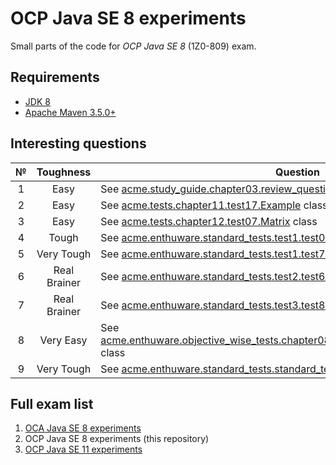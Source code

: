 # OCP Java SE 8 experiments

Small parts of the code for *OCP Java SE 8* (1Z0-809) exam.

## Requirements

* [JDK 8](http://www.oracle.com/technetwork/java/javase/downloads/index.html)
* [Apache Maven 3.5.0+](https://maven.apache.org/download.cgi)

## Interesting questions

 № | Toughness | Question | Answer
:-: | :-------: | -------- | ------
 1  | Easy | See [acme.study_guide.chapter03.review_questions.question18.Example](https://github.com/dbelob/ocp-jse8/blob/master/src/main/java/acme/study_guide/chapter03/review_questions/question18/Example.java) class | [Answer](https://github.com/dbelob/ocp-jse8/blob/master/src/main/java/acme/study_guide/chapter03/review_questions/question18/Answer.md)
 2  | Easy | See [acme.tests.chapter11.test17.Example](https://github.com/dbelob/ocp-jse8/blob/master/src/main/java/acme/tests/chapter11/test17/Example.java) class | [Answer](https://github.com/dbelob/ocp-jse8/blob/master/src/main/java/acme/tests/chapter11/test17/Answer.md)
 3  | Easy | See [acme.tests.chapter12.test07.Matrix](https://github.com/dbelob/ocp-jse8/blob/master/src/main/java/acme/tests/chapter12/test07/Matrix.java) class | [Answer](https://github.com/dbelob/ocp-jse8/blob/master/src/main/java/acme/tests/chapter12/test07/Answer.md)
 4  | Tough | See [acme.enthuware.standard_tests.test1.test02.Example](https://github.com/dbelob/ocp-jse8/blob/master/src/main/java/acme/enthuware/standard_tests/test1/test02/Example.java) class | [Answer](https://github.com/dbelob/ocp-jse8/blob/master/src/main/java/acme/enthuware/standard_tests/test1/test02/Answer.md)
 5  | Very Tough | See [acme.enthuware.standard_tests.test1.test72.Example](https://github.com/dbelob/ocp-jse8/blob/master/src/main/java/acme/enthuware/standard_tests/test1/test72/Example.java) class | [Answer](https://github.com/dbelob/ocp-jse8/blob/master/src/main/java/acme/enthuware/standard_tests/test1/test72/Answer.md)
 6  | Real Brainer | See [acme.enthuware.standard_tests.test2.test63.Example](https://github.com/dbelob/ocp-jse8/blob/master/src/main/java/acme/enthuware/standard_tests/test2/test63/Example.java) class | [Answer](https://github.com/dbelob/ocp-jse8/blob/master/src/main/java/acme/enthuware/standard_tests/test2/test63/Answer.md)
 7  | Real Brainer | See [acme.enthuware.standard_tests.test3.test85.B](https://github.com/dbelob/ocp-jse8/blob/master/src/main/java/acme/enthuware/standard_tests/test3/test85/B.java) class | [Answer](https://github.com/dbelob/ocp-jse8/blob/master/src/main/java/acme/enthuware/standard_tests/test3/test85/Answer.md)
 8  | Very Easy | See [acme.enthuware.objective_wise_tests.chapter08_io_fundamentals.test03.TestClass](https://github.com/dbelob/ocp-jse8/blob/master/src/main/java/acme/enthuware/objective_wise_tests/chapter08_io_fundamentals/test03/TestClass.java) class | [Answer](https://github.com/dbelob/ocp-jse8/blob/master/src/main/java/acme/enthuware/objective_wise_tests/chapter08_io_fundamentals/test03/Answer.md)
 9  | Very Tough | See [acme.enthuware.standard_tests.standard_tests.last_day_test.test28.Test](https://github.com/dbelob/ocp-jse8/blob/master/src/main/java/acme/enthuware/standard_tests/last_day_test/test28/Test.java) class | [Answer](https://github.com/dbelob/ocp-jse8/blob/master/src/main/java/acme/enthuware/standard_tests/last_day_test/test28/Answer.md)

## Full exam list

1. [OCA Java SE 8 experiments](https://github.com/dbelob/oca-jse8)
2. OCP Java SE 8 experiments (this repository)
3. [OCP Java SE 11 experiments](https://github.com/dbelob/ocp-jse11)

